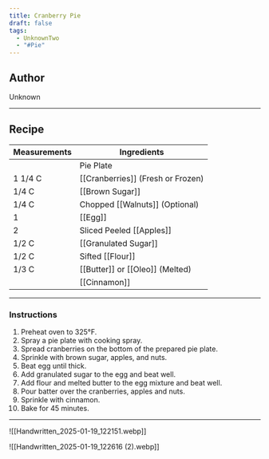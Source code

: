 ```yaml
---
title: Cranberry Pie
draft: false
tags:
  - UnknownTwo
  - "#Pie"
---
```

## Author
Unknown
___
## Recipe

| Measurements | Ingredients               |
| :----------- | ------------------------- |
||Pie Plate|
|1 1/4 C|[[Cranberries]] (Fresh or Frozen)|
|1/4 C|[[Brown Sugar]]|
|1/4 C|Chopped [[Walnuts]] (Optional)|
|1|[[Egg]]|
|2|Sliced Peeled [[Apples]]|
|1/2 C|[[Granulated Sugar]]|
|1/2 C|Sifted [[Flour]]|
|1/3 C|[[Butter]] or [[Oleo]] (Melted)|
||[[Cinnamon]]|
___
### Instructions
1. Preheat oven to 325°F.
2. Spray a pie plate with cooking spray.
3. Spread cranberries on the bottom of the prepared pie plate.
4. Sprinkle with brown sugar, apples, and nuts.
5. Beat egg until thick.
6. Add granulated sugar to the egg and beat well.
7. Add flour and melted butter to the egg mixture and beat well.
8. Pour batter over the cranberries, apples and nuts.
9. Sprinkle with cinnamon.
10. Bake for 45 minutes.
___
![[Handwritten_2025-01-19_122151.webp]]

![[Handwritten_2025-01-19_122616 (2).webp]]
